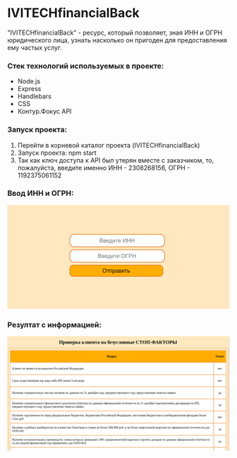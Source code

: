 # IVITECHfinancialBack

"IVITECHfinancialBack" - ресурс, который позволяет, зная ИНН и ОГРН юридического лица, узнать насколько он пригоден для предоставления ему частых услуг.

### Стек технологий используемых в проекте:

- Node.js
- Express
- Handlebars
- CSS
- Контур.Фокус API

### Запуск проекта:

1. Перейти в корневой каталог проекта (IVITECHfinancialBack)
2. Запуск проекта: npm start
3. Так как ключ доступа к API был утерян вместе с заказчиком, то, пожалуйста, введите именно ИНН - 2308268156, ОГРН - 1192375061152

### Ввод ИНН и ОГРН:

![Form](https://github.com/irinatarshinaeva/IVITECHfinancialBack/blob/master/public/assets/screenshots/form.png 'Форма')

### Резултат с информацией:

![Result](https://github.com/irinatarshinaeva/IVITECHfinancialBack/blob/master/public/assets/screenshots/result.png 'Результат')
